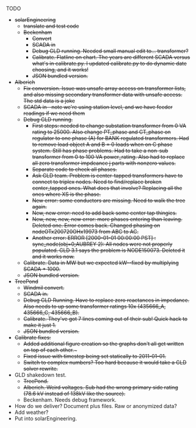 TODO
* ~~solarEngineering~~
	* ~~translate and test code~~
	* ~~Beckenham~~
		* ~~Convert~~
		* ~~SCADA in~~
		* ~~Debug GLD running. Needed small manual edit to... transformer?~~
		* ~~Calibrate. Flatline on chart. The years are different SCADA versus what's in calibrate.py. I updated calibrate.py to do dynamic date choosing, and it works!~~
		* ~~JSON bundled version.~~
* ~~Alberich~~
	* ~~Fix conversion. Issue was unsafe array access on transformer lists, and also missing secondary transformer data with unsafe access. The std data is a joke~~
	* ~~SCADA in--note we're using station level, and we have feeder readings if we need them~~
	* ~~Debug GLD running.~~
		* ~~First steps: needed to change substation transformer from 0 VA rating to 25000. Also change PT_phase and CT_phase on regulator to one phase (A) for BANK regulated transformers. Had to remove load object A and B = 0 loads when on C phase system. Still has phase problems. Had to take a non-sub transformer from 0 to 100 VA power_rating. Also had to replace all zero transformer impdeance j parts with nonzero values.~~
		* ~~Separate code to check all phases.~~
		* ~~Ask GLD team. Problem is center-tapped transformers have to connect to triplex nodes. Need to find/replace broken center_tapped ones. What does that involve? Replacing all the ones where XS is the phase.~~
		* ~~New error: some conductors are missing. Need to walk the tree again.~~
		* ~~New, new error: need to add back some center tap thingies.~~
		* ~~New, new, new, new error: more phases entering than leaving. Deleted one. Error comes back. Changed phasing on nodeOTx200720OHx19973 from ABC to AC.~~
		* ~~Another error: ERROR [2000-01-01 00:00:00 PST] : sync_node(obj=0;AUBREY 2): All nodes were not properly populated. GLD 3.1 says the problem is NODE150073. Deleted it and it works now.~~ 
	* ~~Calibrate. Data in MW but we expected kW--fixed by multiplying SCADA * 1000.~~
	* ~~JSON bundled version.~~
* ~~TreePond~~
	* ~~Windmil convert.~~
	* ~~SCADA in.~~
	* ~~Debug GLD Running. Have to replace zero reactances in impedance. Also needs to up some transformer ratings 10x (435666_A, 435666_C, 435666_B).~~
	* ~~Calibrate. They've got 7 lines coming out of their sub! Quick hack to make it just 1.~~
	* ~~JSON bundled version.~~
* ~~Calibrate fixes:~~
	* ~~Added additional figure creation so the graphs don't all get written on top of each other.~~~
	* ~~Fixed issue with timestep being set statically to 2011-01-01.~~
	* ~~Switch to complex numbers? Too hard because it would take a GLD solver rewrite.~~
* GLD shakedown test.
	* ~~TreePond.~~
	* ~~Alberich. Weird voltages. Sub had the wrong primary side rating (78.6 kV instead of 138kV like the source).~~
	* Beckenham. Needs debug framework.
* How do we deliver? Document plus files. Raw or anonymized data?
* Add weather?
* Put into solarEngineering.